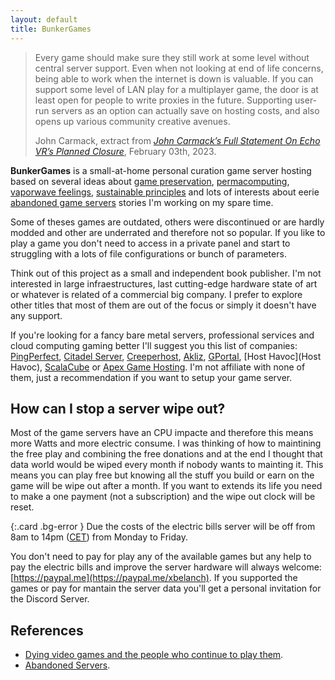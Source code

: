 ```yaml
---
layout: default
title: BunkerGames
---
```


>Every game should make sure they still work at some level without central server support. Even when not looking at end of life concerns, being able to work when the internet is down is valuable. If you can support some level of LAN play for a multiplayer game, the door is at least open for people to write proxies in the future. Supporting user-run servers as an option can actually save on hosting costs, and also opens up various community creative avenues.
>
>John Carmack, extract from *[John Carmack’s Full Statement On Echo VR’s Planned Closure](https://uploadvr.com/john-carmack-statement-echo-vr-closure/)*, February 03th, 2023.

**BunkerGames** is a small-at-home personal curation game server hosting based on several ideas about [game preservation](https://www.wired.com/story/fate-future-video-game-preservation-you/), [permacomputing](https://permacomputing.net/Principles/), [vaporwave feelings](https://www.johnhuntpublishing.com/zer0-books/our-books/babbling-corpse), [sustainable principles](https://www.sustainablewebmanifesto.com/) and lots of interests about eerie [abandoned game servers](https://www.reddit.com/r/gamingsuggestions/comments/tz5fgk/abandoned_multiplayer_worlds_games_that_can_still/) stories I'm working on my spare time.

Some of theses games are outdated, others were discontinued or are hardly modded and other are underrated and therefore not so popular. If you like to play a game you don't need to access in a private panel and start to struggling with a lots of file configurations or bunch of parameters.

Think out of this project as a small and independent book publisher. I'm not interested in large infraestructures, last cutting-edge hardware state of art or whatever is related of a commercial big company. I prefer to explore other titles that most of them are out of the focus or simply it doesn't have any support.

If you're looking for a fancy bare metal servers, professional services and cloud computing gaming better I'll suggest you this list of companies: [PingPerfect](https://pingperfect.com/), [Citadel Server](https://citadelservers.com/), [Creeperhost](https://www.creeperhost.net/), [Akliz](https://www.akliz.net/), [GPortal](https://www.g-portal.com/es), [Host Havoc](Host Havoc), [ScalaCube](https://scalacube.com/) or [Apex Game Hosting](https://apexminecrafthosting.com/games/). I'm not affiliate with none of them, just a recommendation if you want to setup your game server.

## How can I stop a server wipe out?

Most of the game servers have an CPU impacte and therefore this means more Watts and more electric consume. I was thinking of how to maintining the free play and combining the free donations and at the end I thought that data world would be wiped every month if nobody wants to mainting it. This means you can play free but knowing all the stuff you build or earn on the game will be wipe out after a month. If you want to extends its life you need to make a one payment (not a subscription) and the wipe out clock will be reset.

{:.card .bg-error }
Due the costs of the electric bills server will be off from 8am to 14pm ([CET](https://time.is/CET)) from Monday to Friday.

You don't need to pay for play any of the available games but any help to pay the electric bills and improve the server hardware will always welcome: [https://paypal.me](https://paypal.me/xbelanch). If you supported the games or pay for mantain the server data you'll get a personal invitation for the Discord Server.

## References

- [Dying video games and the people who continue to play them](https://theface.com/life/the-secret-world-video-games-isolation-horror).
- [Abandoned Servers](https://creepypasta.fandom.com/wiki/Abandoned_Servers).

<!-- ![A super logo](./logo.png) -->
